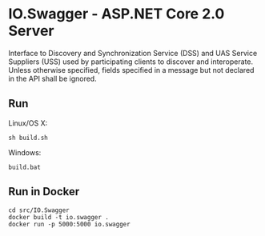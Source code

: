 # IO.Swagger - ASP.NET Core 2.0 Server

Interface to Discovery and Synchronization Service (DSS) and UAS Service Suppliers (USS) used by participating clients to discover and interoperate.  Unless otherwise specified, fields specified in a message but not declared in the API shall be ignored.

## Run

Linux/OS X:

```
sh build.sh
```

Windows:

```
build.bat
```

## Run in Docker

```
cd src/IO.Swagger
docker build -t io.swagger .
docker run -p 5000:5000 io.swagger
```
